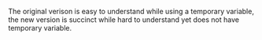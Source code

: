 The original verison is easy to understand while using a temporary variable, the new version is succinct while hard to understand yet does not have temporary variable.
